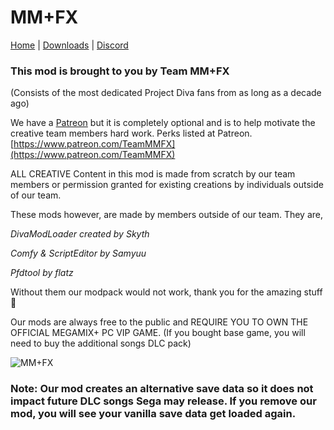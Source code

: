 # MM+FX

[Home](https://team-mm-fx.github.io/) | [Downloads](https://team-mm-fx.github.io/downloads.html) | [Discord](https://discord.gg/KUJJCs2ZDA)

### This mod is brought to you by Team MM+FX﻿
(Consists of the most dedicated Project Diva fans from as long as a decade ago)

We have a [Patreon](https://www.patreon.com/TeamMMFX) but it is completely optional and is to help motivate the creative team members hard work. Perks listed at Patreon.  [https://www.patreon.com/TeamMMFX](https://www.patreon.com/TeamMMFX)

ALL CREATIVE Content in this mod is made from scratch by our team members or permission granted for existing creations by individuals outside of our team.

These mods however, are made by members outside of our team. They are,

_DivaModLoader created by Skyth_

_Comfy & ScriptEditor by Samyuu_

_Pfdtool by flatz_

Without them our modpack would not work, thank you for the amazing stuff 🙏

Our mods are always free to the public and REQUIRE YOU TO OWN THE OFFICIAL MEGAMIX+ PC VIP GAME. (If you bought base game, you will need to buy the additional songs DLC pack)

![MM+FX](https://discordapp.com/api/guilds/[1008898200184291389]/widget.png?style=banner3)


### Note: Our mod creates an alternative save data so it does not impact future DLC songs Sega may release. If you remove our mod, you will see your vanilla save data get loaded again.

